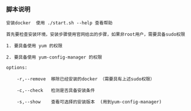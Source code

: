 ### 脚本说明
    
    安装docker  使用 ./start.sh --help 查看帮助
     
    首先要检查安装环境，安装步骤使用官网给出的步骤，如果非root用户，需要具备sudo权限
       
    1. 要具备使用 yum 的权限
     
    2. 要具备使用 yum-config-manager 的权限
    
    options:
     
        -r,--remove  移除已经安装的docker （需要具有上述sudo权限）
        
        -c,--check   检测是否具备安装条件
        
        -s,--show    查看可选择的安装版本  (用到yum-config-manager)
        
        
     
